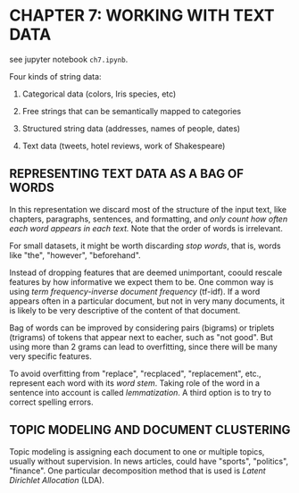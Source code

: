 # CHAPTER 7: WORKING WITH TEXT DATA

see jupyter notebook `ch7.ipynb`.

Four kinds of string data:

1. Categorical data (colors, Iris species, etc)

2. Free strings that can be semantically mapped to categories

3. Structured string data (addresses, names of people, dates)

4. Text data (tweets, hotel reviews, work of Shakespeare)

## REPRESENTING TEXT DATA AS A BAG OF WORDS

In this representation we discard most of the structure of the input text, like chapters, paragraphs, sentences, and formatting, and *only count how often each word appears in each text.*  Note that the order of words is irrelevant.

For small datasets, it might be worth discarding *stop words*, that is, words like "the", "however", "beforehand".

Instead of dropping features that are deemed unimportant, coould rescale features by how informative we expect them to be. One common way is using *term frequency-inverse document frequency* (tf-idf). If a word appears often in a particular document, but not in very many documents, it is likely to be very descriptive of the content of that document. 

Bag of words can be improved by considering pairs (bigrams) or triplets (trigrams) of tokens that appear next to eacher, such as "not good".  But using more than 2 grams can lead to overfitting, since there will be many very specific features.

To avoid overfitting from "replace", "recplaced", "replacement", etc., represent each word with its *word stem*. Taking role of the word in a sentence into account is called *lemmatization*. A third option is to try to correct spelling errors.

## TOPIC MODELING AND DOCUMENT CLUSTERING

Topic modeling is assigning each document to one or multiple topics, usually without supervision. In news articles, could have "sports", "politics", "finance". One particular decomposition method that is used is *Latent Dirichlet Allocation* (LDA).
